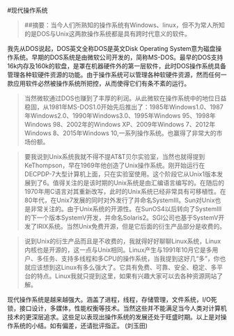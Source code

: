 #现代操作系统
>##摘要：当今人们所熟知的操作系统有Windows、linux，但不为常人所知的是DOS与Unix这两款操作系统都是具有跨时代意义的软件。

>
我先从DOS说起，DOS英文全称DOS是英文Disk Operating System意为磁盘操作系统。早期的DOS系统是由微软公司开发的，简称MS-DOS。最早的DOS支持16k内存及160k的软盘，是罩在机器硬件外的第一层软件，此时DOS操作系统具备管理各种软硬件资源的功能。由于操作系统可以管理各种软硬件资源，然而任何一款应用软件必然被操作系统所把控，从而使得它们有条不紊的运行。

> 当然微软通过DOS也赚到了丰厚的利润。从此微软在操作系统中的地位日益稳固，从1981年MS-DOS1.0开始先后推出了：1985年Windows1.0、1987年Windows2.0、1990年Windows3.0、1995年Windows 95、1998年Windows 98、2002年的Windows XP、2009年Windows 7、2012年Windows 8、2015年Windows 10,一系列操作系统。也赢得了非常大的市场份额。

>    要我说到Unix系统我就不得不提AT&T贝尔实验室，当然也就得提到KeThompson，早在1969年他创造了Unix操作系统。刚开始运行在DECPDP-7大型计算机上面，只在实验室使用。这个阶段它从Unix1版本发展到了6。值得关注的是该时期的Unix系统是由汇编语言编写的。在随后的1970年用C语言对其重新改写，此时的Unix系统已经非常具有可移植性。在80年代，在Unix7发展的同时对外发行了并命名SystemIII。Sun对Unix也是非常关注的。由于Unix系统的开源性。在SunOS4以后转向了SystemIII的下一个版本SystemV开发，并命名Solaris2。SGI公司也基于SystemV开发了IRIX系统。当然Unix免费开源，但是它后面的衍生产品部分是收费的。

>    说到Unix的衍生产品而且是不收费的，我就得好好聊聊Linux系统，Linux内核也是开源的，这一点与Unix相同。Linux产生与1991年10月它是多用户、多任务、支持多线程和多CPU的操作系统，当我提到这好几“多”，你也就应该想到这Linux有多么强大了。它具有免费、可靠、安全、稳定、多平台的特点。Linux我就只提到这里，如果有兴趣大家可以去各种资源网站了解。
>
现代操作系统是越来越强大。涵盖了进程，线程，存储管理，文件系统，I/O死锁，接口设计，多媒体，性能权衡等技术。当然这些并不能满足当今人类对计算机技术的更深层追求。这些足以表现出操作系统的发展还处于旺盛时期。以上是对操作系统的小结。如有偏差，还请批评指正。
(刘玉田)
